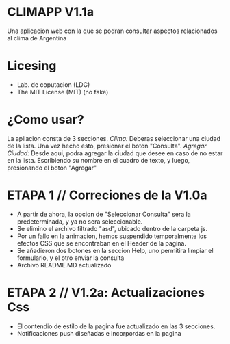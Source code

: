 CLIMAPP V1.1a 
================
Una aplicacion web con la que se podran consultar aspectos relacionados al clima de Argentina

Licesing
================
- Lab. de coputacion (LDC)
- The MIT License (MIT) (no fake)

# ¿Como usar?

La apliacion consta de 3 secciones. 
*Clima:* Deberas seleccionar una ciudad de la lista. Una vez hecho esto, presionar el boton "Consulta".
*Agregar Ciudad:* Desde aqui, podra agregar la ciudad que desee en caso de no estar en la lista. Escribiendo su nombre en el cuadro de texto, y luego, presionando el boton "Agregar"

# ETAPA 1 // Correciones de la V1.0a
- A partir de ahora, la opcion de "Seleccionar Consulta" sera la predeterminada, y ya no sera seleccionable. 
- Se elimino el archivo filtrado "asd", ubicado dentro de la carpeta js.
- Por un fallo en la animacion, hemos suspendido temporalmente los efectos CSS que se encontraban en el Header de la pagina.
- Se añadieron dos botones en la seccion Help, uno permitira limpiar el formulario, y el otro enviar la consulta
- Archivo README.MD actualizado

# ETAPA 2 // V1.2a: Actualizaciones Css 
- El contendio de estilo de la pagina fue actualizado en las 3 secciones.
- Notificaciones push diseñadas e incorpordas en la pagina